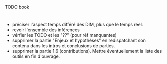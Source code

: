 TODO book


# 
- préciser l'aspect temps différé des DIM, plus que le temps réel. 
- revoir l'ensemble des inférences
- vérfier les TODO et les "??" (pour réf manquantes)
- supprimer la partie "Enjeux et hypothèses" en redispatchant son contenu dans les intros et conclusions de parties.
- supprimer la partie 1.6 (contributions). Mettre éventuellement la liste des outils en fin d'ouvrage.